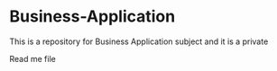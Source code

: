 # Business-Application
This is a repository for Business Application subject and it is a private

Read me file
